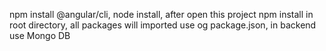npm install @angular/cli, 
node install, 
after open this project npm install in root directory, 
all packages will imported use og package.json, 
in backend use Mongo DB
